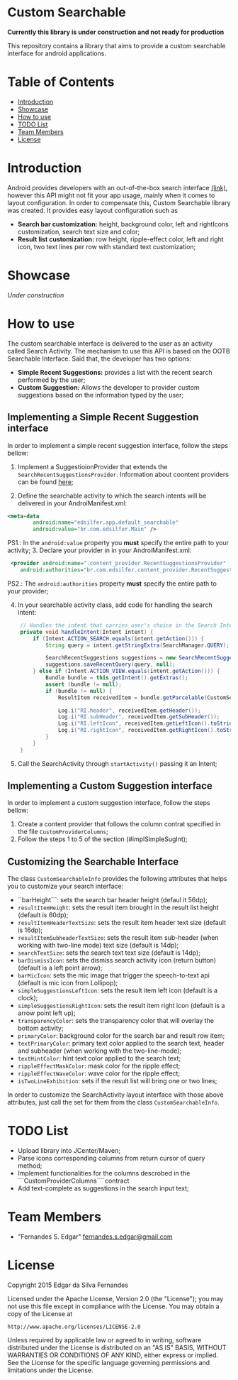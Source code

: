 # Custom Searchable
**Currently this library is under construction and not ready for production**

This repository contains a library that aims to provide a custom searchable interface for android applications.

# Table of Contents
* [Introduction](#intro)
* [Showcase](#showcase)
* [How to use](#how-to-use)
* [TODO List](#to-do)
* [Team Members](#team-members)
* [License](#license)
 
# <a name="intro"></a>Introduction
Android provides developers with an out-of-the-box search interface [(link)](http://developer.android.com/guide/topics/search/search-dialog.html), however this API might not fit your app usage, mainly when it comes to layout configuration. In order to compensate this, Custom Searchable library was created. It provides easy layout configuration such as

 - **Search bar customization:** height, background color, left and rightIcons customization, search text size and color;
 - **Result list customization:** row height, ripple-effect color, left and right icon, two text lines per row with standard text customization;
 
# <a name="showcase"></a>Showcase
_Under construction_

# <a name="how-to-use"></a>How to use
The custom searchable interface is delivered to the user as an activity called Search Activity. The mechanism to use this API is based on the OOTB Searchable Interface. Said that, the developer has two options:

* **Simple Recent Suggestions:** provides a list with the recent search performed by the user;
* **Custom Suggestion:** Allows the developer to provider custom suggestions based on the information typed by the user;

<a name="implSimpleSugInt">Implementing a Simple Recent Suggestion interface
-------------------------------------------------
In order to implement a simple recent suggestion interface, follow the steps bellow:

1. Implement a SuggestioionProvider that extends the ``` SearchRecentSuggestionsProvider ```. Information about coontent providers can be found [here](http://developer.android.com/guide/topics/search/adding-custom-suggestions.html);

2. Define the  searchable activity to which the search intents will be delivered in your AndroiManifest.xml:

``` xml
<meta-data
        android:name="edsilfer.app.default_searchable"
        android:value="br.com.edsilfer.Main" />
```
PS1.: In the ```android:value``` property you **must** specify the entire path to your activity;
3. Declare your provider in in your AndroiManifest.xml:

``` xml
 <provider android:name=".content_provider.RecentSuggestionsProvider"
    android:authorities="br.com.edsilfer.content_provider.RecentSuggestionsProvider" />
```
PS2.: The ```android:authorities``` property **must** specify the entire path to your provider;

4. In your searchable activity class, add code for handling the search intent:

``` java
    // Handles the intent that carries user's choice in the Search Interface
    private void handleIntent(Intent intent) {
        if (Intent.ACTION_SEARCH.equals(intent.getAction())) {
            String query = intent.getStringExtra(SearchManager.QUERY);

            SearchRecentSuggestions suggestions = new SearchRecentSuggestions(this, RecentSuggestionsProvider.AUTHORITY, RecentSuggestionsProvider.MODE);
            suggestions.saveRecentQuery(query, null);
        } else if (Intent.ACTION_VIEW.equals(intent.getAction())) {
            Bundle bundle = this.getIntent().getExtras();
            assert (bundle != null);
            if (bundle != null) {
                ResultItem receivedItem = bundle.getParcelable(CustomSearchableConstants.CLICKED_RESULT_ITEM);

                Log.i("RI.header", receivedItem.getHeader());
                Log.i("RI.subHeader", receivedItem.getSubHeader());
                Log.i("RI.leftIcon", receivedItem.getLeftIcon().toString());
                Log.i("RI.rightIcon", receivedItem.getRightIcon().toString());
            }
        }
    }
```
5. Call the SearchActivity through ```startActivity()``` passing it an Intent;

<a name="implCustomSugInt">Implementing a Custom Suggestion interface
------------------------------------------
In order to implement a custom suggestion interface, follow the steps bellow:

1. Create a content provider that follows the column contrat specified in the file ```CustomProviderColumns```;
2. Follow the steps 1 to 5 of the section (#implSimpleSugInt);

Customizing the Searchable Interface
------------------------------------------
The class ```CustomSearchableInfo``` provides the following attributes that helps you to customize your search interface:

 * ``barHeight```: sets the search bar header height (defaul it 56dp);
 * ```resultItemHeight```: sets the result item brought in the result list height (default is 60dp);
 * ```resultItemHeaderTextSize```: sets the result item header text size (default is 16dp);
 * ```resultItemSubheaderTextSize```: sets the result item sub-header (when working with two-line mode) text size (default is 14dp);
 * ```searchTextSize```: sets the search text text size (default is 14dp);
 * ```barDismissIcon```: sets the dismiss search activity icon (return button) (default is a left point arrow);
 * ```barMicIcon```: sets the mic image that trigger the speech-to-text api (default is mic icon from Lollipop);
 * ```simpleSuggestionsLeftIcon```: sets the result item left icon (default is a clock);
 * ```simpleSuggestionsRightIcon```: sets the result item right icon (default is a arrow point left up);
 * ```transparencyColor```: sets the transparency color that will overlay the bottom activity;
 * ```primaryColor```: background color for the search bar and result row item;
 * ```textPrimaryColor```: primary text color applied to the search text, header and subheader (when working with the two-line-mode);
 * ```textHintColor```: hint text color applied to the search text;
 * ```rippleEffectMaskColor```: mask color for the ripple effect;
 * ```rippleEffectWaveColor```: wave color for the ripple effect;
 * ```isTwoLineExhibition```: sets if the result list will bring one or two lines;

In order to customize the SearchActivity layout interface with those above attributes, just call the set for them from the class ```CustomSearchableInfo```.

# <a name="to-do"></a>TODO List
* Upload library into JCenter/Maven;
* Parse icons corresponding columns from return cursor of query method;
* Implement functionalities for the columns descrobed in the ```CustomProviderColumns````contract
* Add text-complete as suggestions in the search input text;

# <a name="team-members"></a>Team Members
* "Fernandes S. Edgar" <fernandes.s.edgar@gmail.com>

# <a name="license"></a>License
Copyright 2015 Edgar da Silva Fernandes

Licensed under the Apache License, Version 2.0 (the "License");
you may not use this file except in compliance with the License.
You may obtain a copy of the License at

    http://www.apache.org/licenses/LICENSE-2.0

Unless required by applicable law or agreed to in writing, software
distributed under the License is distributed on an "AS IS" BASIS,
WITHOUT WARRANTIES OR CONDITIONS OF ANY KIND, either express or implied.
See the License for the specific language governing permissions and
limitations under the License.

